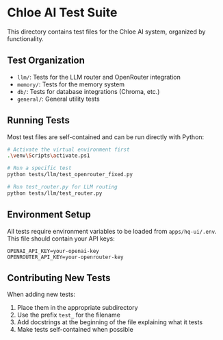 # Chloe AI Test Suite

This directory contains test files for the Chloe AI system, organized by functionality.

## Test Organization

- `llm/`: Tests for the LLM router and OpenRouter integration
- `memory/`: Tests for the memory system
- `db/`: Tests for database integrations (Chroma, etc.)
- `general/`: General utility tests

## Running Tests

Most test files are self-contained and can be run directly with Python:

```bash
# Activate the virtual environment first
.\venv\Scripts\activate.ps1

# Run a specific test
python tests/llm/test_openrouter_fixed.py

# Run test_router.py for LLM routing 
python tests/llm/test_router.py
```

## Environment Setup

All tests require environment variables to be loaded from `apps/hq-ui/.env`. 
This file should contain your API keys:

```
OPENAI_API_KEY=your-openai-key
OPENROUTER_API_KEY=your-openrouter-key
```

## Contributing New Tests

When adding new tests:
1. Place them in the appropriate subdirectory
2. Use the prefix `test_` for the filename
3. Add docstrings at the beginning of the file explaining what it tests
4. Make tests self-contained when possible 